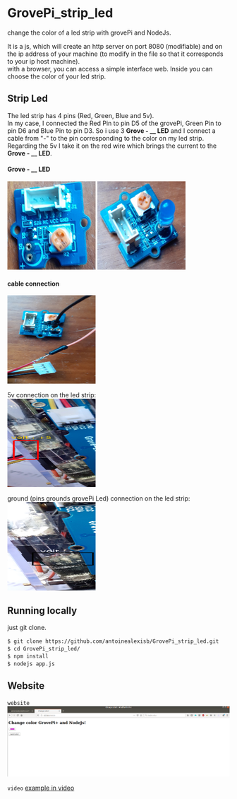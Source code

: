 # GrovePi_strip_led
change the color of a led strip with grovePi and NodeJs.  

It is a js, which will create an http server on port 8080 (modifiable) and on the ip address of your machine (to modify in the file so that it corresponds to your ip host machine).  
with a browser, you can access a simple interface web. Inside you can choose the color of your led strip.

## Strip Led

The led strip has 4 pins (Red, Green, Blue and 5v).  
In my case, I connected the Red Pin to pin D5 of the grovePi, Green Pin to pin D6 and Blue Pin to pin D3. So i use 3 **Grove - __ LED** and I connect a cable from "-" to the pin corresponding to the color on my led strip. Regarding the 5v I take it on the red wire which brings the current to the **Grove - __ LED**.

#### Grove - __ LED

<img src="illustration/groveled1.jpg" alt="" width="200" height="200" />  
<img src="illustration/groveled2.jpg" alt="" width="200" height="200" />  

#### cable connection

<img src="illustration/grovepialim.jpg" alt="" width="200" height="200" />  

5v connection on the led strip:  
<img src="illustration/grovepi5Volt.jpg" alt="" width="200" height="200" />  

ground (pins grounds grovePi Led) connection on the led strip:  
<img src="illustration/stripledNullVolt.jpg" alt="" width="200" height="200" />  


## Running locally

just git clone.
```bash
$ git clone https://github.com/antoinealexisb/GrovePi_strip_led.git
$ cd GrovePi_strip_led/
$ npm install
$ nodejs app.js
```

## Website

`website`
![website](illustration/web.png)

`video`
[example in video](https://youtu.be/xndJncuohY8)
